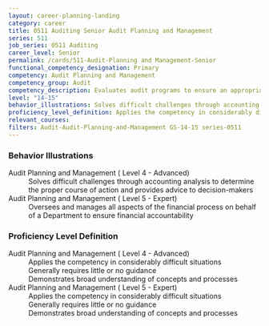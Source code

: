 ```yaml
---
layout: career-planning-landing
category: career
title: 0511 Auditing Senior Audit Planning and Management
series: 511
job_series: 0511 Auditing
career_level: Senior
permalink: /cards/511-Audit-Planning and Management-Senior
functional_competency_designation: Primary
competency: Audit Planning and Management
competency_group: Audit
competency_description: Evaluates audit programs to ensure an appropriate risk-based audit approach, monitors audit progress and reviews working papers and audit reports to ensure audits are properly documented and accomplished in accordance with Generally Accepted Government Auditing Standards (GAGAS) and Generally Accepted Auditing Standards (GAAS).
level: "14-15"
behavior_illustrations: Solves difficult challenges through accounting analysis to determine the proper course of action and provides advice to decision-makers ? Oversees and manages all aspects of the financial process on behalf of a Department to ensure financial accountability
proficiency_level_definition: Applies the competency in considerably difficult situations ? Generally requires little or no guidance ? Demonstrates broad understanding of concepts and processes ? Applies the competency in considerably difficult situations ? Generally requires little or no guidance ? Demonstrates broad understanding of concepts and processes
relevant_courses: 
filters: Audit-Audit-Planning-and-Management GS-14-15 series-0511
---
```


<div class="desktop:grid-col-6 margin-y-205">
  <div class="border-top-05 bg-white padding-2 shadow-5 height-full members-hover border-1px border-gray-30 border-top-orange radius-lg">
    <h3>Behavior Illustrations</h3>
    <dl class="text-base"><dt>Audit Planning and Management ( Level 4 - Advanced)</dt><dd>Solves difficult challenges through accounting analysis to determine the proper course of action and provides advice to decision-makers</dd><dt>Audit Planning and Management ( Level 5 - Expert)</dt><dd>Oversees and manages all aspects of the financial process on behalf of a Department to ensure financial accountability</dd></dl>
  </div>
</div>
<div class="desktop:grid-col-6 margin-y-205">
  <div class="border-top-05 bg-white padding-2 shadow-5 height-full members-hover border-1px border-gray-30 border-top-orange radius-lg">
    <h3>Proficiency Level Definition</h3>
    <dl class="text-base"><dt>Audit Planning and Management ( Level 4 - Advanced)</dt><dd>Applies the competency in considerably difficult situations </dd><dd> Generally requires little or no guidance </dd><dd> Demonstrates broad understanding of concepts and processes</dd><dt>Audit Planning and Management ( Level 5 - Expert)</dt><dd>Applies the competency in considerably difficult situations </dd><dd> Generally requires little or no guidance </dd><dd> Demonstrates broad understanding of concepts and processes</dd></dl>
  </div>
</div>